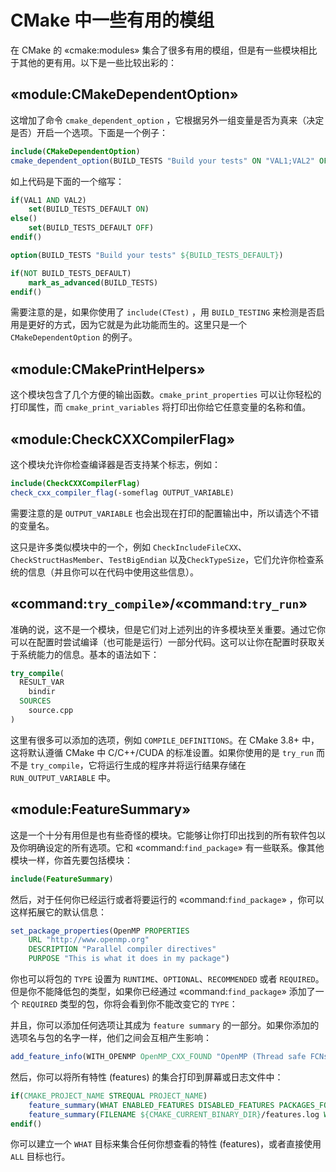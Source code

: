 # CMake 中一些有用的模组

在 CMake 的 «cmake:modules» 集合了很多有用的模组，但是有一些模块相比于其他的更有用。以下是一些比较出彩的：

## «module:CMakeDependentOption»

这增加了命令 `cmake_dependent_option` ，它根据另外一组变量是否为真来（决定是否）开启一个选项。下面是一个例子：

```cmake
include(CMakeDependentOption)
cmake_dependent_option(BUILD_TESTS "Build your tests" ON "VAL1;VAL2" OFF)
```

如上代码是下面的一个缩写：

```cmake
if(VAL1 AND VAL2)
    set(BUILD_TESTS_DEFAULT ON)
else()
    set(BUILD_TESTS_DEFAULT OFF)
endif()

option(BUILD_TESTS "Build your tests" ${BUILD_TESTS_DEFAULT})

if(NOT BUILD_TESTS_DEFAULT)
    mark_as_advanced(BUILD_TESTS)
endif()
```

需要注意的是，如果你使用了 `include(CTest)` ，用 `BUILD_TESTING` 来检测是否启用是更好的方式，因为它就是为此功能而生的。这里只是一个 `CMakeDependentOption` 的例子。

## «module:CMakePrintHelpers»

这个模块包含了几个方便的输出函数。`cmake_print_properties` 可以让你轻松的打印属性，而 `cmake_print_variables` 将打印出你给它任意变量的名称和值。

## «module:CheckCXXCompilerFlag»

这个模块允许你检查编译器是否支持某个标志，例如：

```cmake
include(CheckCXXCompilerFlag)
check_cxx_compiler_flag(-someflag OUTPUT_VARIABLE)
```

需要注意的是 `OUTPUT_VARIABLE` 也会出现在打印的配置输出中，所以请选个不错的变量名。

这只是许多类似模块中的一个，例如 `CheckIncludeFileCXX`、`CheckStructHasMember`、`TestBigEndian` 以及`CheckTypeSize`，它们允许你检查系统的信息（并且你可以在代码中使用这些信息）。

## «command:`try_compile`»/«command:`try_run`»

准确的说，这不是一个模块，但是它们对上述列出的许多模块至关重要。通过它你可以在配置时尝试编译（也可能是运行）一部分代码。这可以让你在配置时获取关于系统能力的信息。基本的语法如下：

```cmake
try_compile(
  RESULT_VAR
    bindir
  SOURCES
    source.cpp
)
```

这里有很多可以添加的选项，例如 `COMPILE_DEFINITIONS`。在 CMake 3.8+ 中， 这将默认遵循 CMake 中 C/C++/CUDA 的标准设置。如果你使用的是 `try_run` 而不是 `try_compile`，它将运行生成的程序并将运行结果存储在 `RUN_OUTPUT_VARIABLE` 中。

## «module:FeatureSummary»

这是一个十分有用但是也有些奇怪的模块。它能够让你打印出找到的所有软件包以及你明确设定的所有选项。它和 «command:`find_package`» 有一些联系。像其他模块一样，你首先要包括模块：

```cmake
include(FeatureSummary)
```

然后，对于任何你已经运行或者将要运行的 «command:`find_package`» ，你可以这样拓展它的默认信息：

```cmake
set_package_properties(OpenMP PROPERTIES
    URL "http://www.openmp.org"
    DESCRIPTION "Parallel compiler directives"
    PURPOSE "This is what it does in my package")
```

你也可以将包的 `TYPE` 设置为 `RUNTIME`、`OPTIONAL`、`RECOMMENDED` 或者 `REQUIRED`。但是你不能降低包的类型，如果你已经通过 «command:`find_package`» 添加了一个 `REQUIRED` 类型的包，你将会看到你不能改变它的 `TYPE`：

并且，你可以添加任何选项让其成为 `feature summary` 的一部分。如果你添加的选项名与包的名字一样，他们之间会互相产生影响：

```cmake
add_feature_info(WITH_OPENMP OpenMP_CXX_FOUND "OpenMP (Thread safe FCNs only)")
```

然后，你可以将所有特性 (features) 的集合打印到屏幕或日志文件中：

```cmake
if(CMAKE_PROJECT_NAME STREQUAL PROJECT_NAME)
    feature_summary(WHAT ENABLED_FEATURES DISABLED_FEATURES PACKAGES_FOUND)
    feature_summary(FILENAME ${CMAKE_CURRENT_BINARY_DIR}/features.log WHAT ALL)
endif()
```

你可以建立一个 `WHAT` 目标来集合任何你想查看的特性 (features)，或者直接使用 `ALL` 目标也行。
